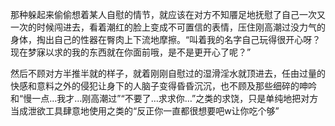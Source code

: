 那种躲起来偷偷想着某人自慰的情节，就应该在对方不知餍足地抚慰了自己一次又一次的时候闯进去，看着潮红的脸上变成不可置信的表情，压住刚高潮过没力气的身体，掏出自己的性器在臀肉上下流地摩擦。“叫着我的名字自己玩得很开心呀？现在梦寐以求的我的东西就在你面前哦，是不是更开心了呢？”

然后不顾对方半推半就的样子，就着刚刚自慰过的湿滑淫水就顶进去，任由过量的快感和意料之外的侵犯让身下的人脑子变得昏昏沉沉，也不顾及那些细碎的呻吟和“慢一点…我才…刚高潮过”“不要了…求求你…”之类的求饶，只是单纯地把对方当成泄欲工具肆意地使用之类的“反正你一直都很想要吧w让你吃个够”